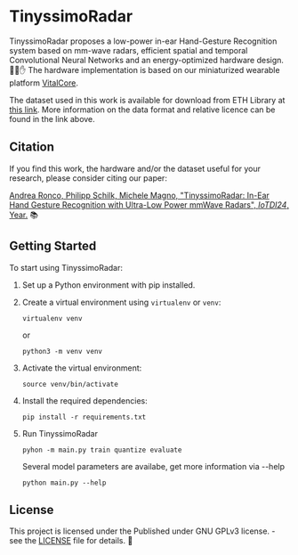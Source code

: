 # TinyssimoRadar

TinyssimoRadar proposes a low-power in-ear Hand-Gesture Recognition system based on mm-wave radars, efficient spatial and temporal Convolutional Neural Networks and an energy-optimized hardware design. 🤖📡✋
The hardware implementation is based on our miniaturized wearable platform [VitalCore](https://github.com/ETH-PBL/VitalCore).

The dataset used in this work is available for download from ETH Library at [this link](https://www.research-collection.ethz.ch/handle/20.500.11850/672242). More information on the data format and relative licence can be found in the link above.


## Citation

If you find this work, the hardware and/or the dataset useful for your research, please consider citing our paper:

[Andrea Ronco, Philipp Schilk, Michele Magno, "TinyssimoRadar: In-Ear Hand Gesture Recognition with Ultra-Low Power mmWave Radars", *IoTDI24*, Year.](https://www.computer.org/csdl/proceedings-article/iotdi/2024/702500a192/1Y2lakchGaQ) 📚

## Getting Started

To start using TinyssimoRadar:

1. Set up a Python environment with pip installed.
2. Create a virtual environment using `virtualenv` or `venv`:
   ```
   virtualenv venv
   ```
   or
   ```
   python3 -m venv venv
   ```

3. Activate the virtual environment:
   ```
   source venv/bin/activate
   ```

4. Install the required dependencies:
   ```
   pip install -r requirements.txt
   ```

5. Run TinyssimoRadar
   ```
   pyhon -m main.py train quantize evaluate
   ```

   Several model parameters are availabe, get more information via --help
   ```
   python main.py --help
   ```

## License

This project is licensed under the Published under GNU GPLv3 license. - see the [LICENSE](LICENSE) file for details. 📝
